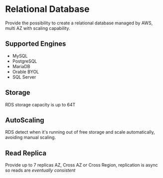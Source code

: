 # Relational Database

Provide the possibility to create a relational database managed by AWS, multi AZ with scaling capability.

## Supported Engines

- MySQL
- PostgreSQL
- MariaDB
- Orable BYOL
- SQL Server

## Storage

RDS storage capacity is up to 64T

## AutoScaling

RDS detect when it's running out of free storage and scale automatically, avoiding manual scaling.

## Read Replica

Provide up to 7 replicas AZ, Cross AZ or Cross Region, replication is async so reads are *eventually consistent*
